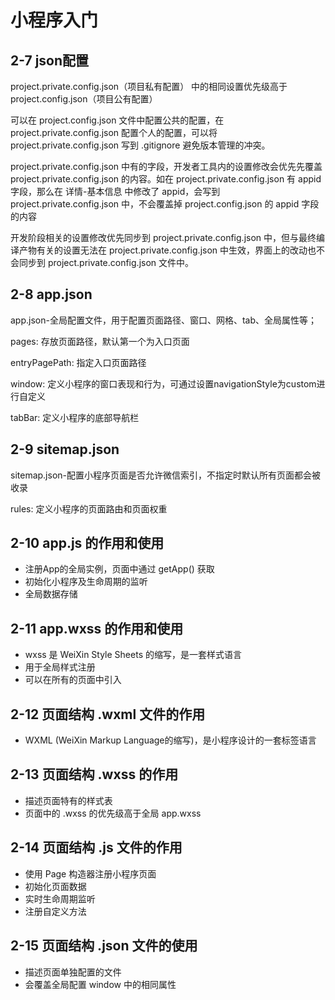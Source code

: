 # 小程序入门

## 2-7 json配置

project.private.config.json（项目私有配置） 中的相同设置优先级高于 project.config.json（项目公有配置）

可以在 project.config.json 文件中配置公共的配置，在 project.private.config.json 配置个人的配置，可以将 project.private.config.json 写到 .gitignore 避免版本管理的冲突。

project.private.config.json 中有的字段，开发者工具内的设置修改会优先先覆盖 project.private.config.json 的内容。如在 project.private.config.json 有 appid 字段，那么在 详情-基本信息 中修改了 appid，会写到 project.private.config.json 中，不会覆盖掉 project.config.json 的 appid 字段的内容

开发阶段相关的设置修改优先同步到 project.private.config.json 中，但与最终编译产物有关的设置无法在 project.private.config.json 中生效，界面上的改动也不会同步到 project.private.config.json 文件中。

## 2-8 app.json

app.json-全局配置文件，用于配置页面路径、窗口、网格、tab、全局属性等；

pages: 存放页面路径，默认第一个为入口页面

entryPagePath: 指定入口页面路径

window: 定义小程序的窗口表现和行为，可通过设置navigationStyle为custom进行自定义

tabBar: 定义小程序的底部导航栏

## 2-9 sitemap.json

sitemap.json-配置小程序页面是否允许微信索引，不指定时默认所有页面都会被收录

rules: 定义小程序的页面路由和页面权重

## 2-10 app.js 的作用和使用

- 注册App的全局实例，页面中通过 getApp() 获取
- 初始化小程序及生命周期的监听
- 全局数据存储

## 2-11 app.wxss 的作用和使用

- wxss 是 WeiXin Style Sheets 的缩写，是一套样式语言
- 用于全局样式注册
- 可以在所有的页面中引入

## 2-12 页面结构 .wxml 文件的作用

- WXML (WeiXin Markup Language的缩写)，是小程序设计的一套标签语言

## 2-13 页面结构 .wxss 的作用

- 描述页面特有的样式表
- 页面中的 .wxss 的优先级高于全局 app.wxss

## 2-14 页面结构 .js 文件的作用

- 使用 Page 构造器注册小程序页面
- 初始化页面数据
- 实时生命周期监听
- 注册自定义方法

## 2-15 页面结构 .json 文件的使用

- 描述页面单独配置的文件
- 会覆盖全局配置 window 中的相同属性
